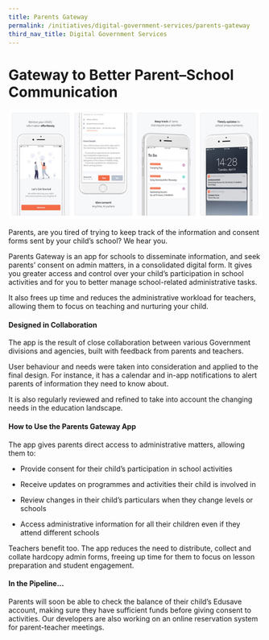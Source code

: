 ```yaml
---
title: Parents Gateway
permalink: /initiatives/digital-government-services/parents-gateway
third_nav_title: Digital Government Services
---
```


# Gateway to Better Parent–School Communication
![Parents Gateway app screen shots](/images/initiatives/Parent-gateway-screenshots.jpeg)


Parents, are you tired of trying to keep track of the information and consent forms sent by your child’s school? We hear you.
 
Parents Gateway is an app for schools to disseminate information, and seek parents’ consent on admin matters, in a consolidated digital form. It gives you greater access and control over your child’s participation in school activities and for you to better manage school-related administrative tasks.

It also frees up time and reduces the administrative workload for teachers, allowing them to focus on teaching and nurturing your child.


#### Designed in Collaboration

The app  is the result of close collaboration between various Government divisions and agencies, built with feedback from parents and teachers. 

User behaviour and needs were taken into consideration and applied to the final design. For instance, it has a calendar and in-app notifications to alert parents of information they need to know about. 

It is also regularly reviewed and refined to take into account the changing needs in the education landscape. 

#### How to Use the Parents Gateway App

The app gives parents direct access to administrative matters, allowing them to: 

* Provide consent for their child’s  participation in school activities

* Receive updates on programmes and activities their child is involved in
 
* Review changes in their child’s particulars when they change levels or schools
 
* Access administrative information for all their children even if they attend different schools

Teachers benefit too. The app reduces the need to distribute, collect and collate hardcopy admin forms, freeing up time for them to focus on lesson preparation and student engagement. 

#### In the Pipeline...

Parents will soon be able to check the balance of their child’s Edusave account, making sure they have sufficient funds before giving consent to activities. Our developers are also working on an online reservation system  for parent-teacher meetings.